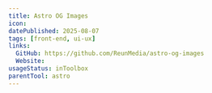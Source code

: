 ```yaml
---
title: Astro OG Images
icon:
datePublished: 2025-08-07
tags: [front-end, ui-ux]
links:
  GitHub: https://github.com/ReunMedia/astro-og-images
  Website:
usageStatus: inToolbox
parentTool: astro
---
```


